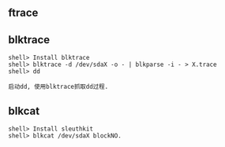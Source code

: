 ## ftrace

## blktrace
	shell> Install blktrace
	shell> blktrace -d /dev/sdaX -o - | blkparse -i - > X.trace
	shell> dd 

	启动dd, 使用blktrace抓取dd过程.

## blkcat
	shell> Install sleuthkit
	shell> blkcat /dev/sdaX blockNO.
